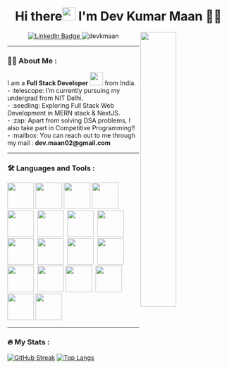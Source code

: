 <h1 align="center"> Hi there<img src="https://media.giphy.com/media/hvRJCLFzcasrR4ia7z/giphy.gif" width="30px"/> I'm Dev Kumar Maan 👨‍💻</h1>
<img align="right" height="40%"  width="40%" src="https://granroyalleigarape.com.br/wp-content/uploads/2021/05/programmer.gif">
<div id="badges">
  <p align="center" >
    <a href="https://www.linkedin.com/in/dev-kumar-maan-3a6369180/">
  <img src="https://img.shields.io/badge/LinkedIn-blue?style=for-the-badge&logo=linkedin&logoColor=white" alt="LinkedIn Badge"/>
    </a>
     <img src="https://komarev.com/ghpvc/?username=devkmaan&label=Profile%20views&color=0e75b6&style=flat" alt="devkmaan" />
   </p>
</div>

---

### :man_technologist: About Me :
<div>
  I am a <b>Full Stack Developer</b> <img src="https://media.giphy.com/media/WUlplcMpOCEmTGBtBW/giphy.gif" width="30"> from India.
  <div>
    - :telescope: I’m currently pursuing my undergrad from NIT Delhi.
    <br>
    - :seedling: Exploring Full Stack Web Development in MERN stack & NextJS.
    <br>
    - :zap: Apart from solving DSA problems, I also take part in Competitive Programming!!
    <br>
    - :mailbox: You can reach out to me through my mail : <b>dev.maan02@gmail.com</b>
  </div>
</div>

---

### :hammer_and_wrench: Languages and Tools :
<div>
  <img src="https://cdn.jsdelivr.net/gh/devicons/devicon/icons/cplusplus/cplusplus-original.svg" width="60" height="60"  />
  <img src="https://cdn.jsdelivr.net/gh/devicons/devicon/icons/c/c-original.svg" width="60" height="60" />
  <img src="https://cdn.jsdelivr.net/gh/devicons/devicon/icons/python/python-original-wordmark.svg" width="60" height="60"/>
  <img src="https://cdn.jsdelivr.net/gh/devicons/devicon/icons/nextjs/nextjs-original.svg" width="60" height="60" />
  <img src="https://cdn.jsdelivr.net/gh/devicons/devicon/icons/react/react-original.svg" width="60" height="60" />&nbsp;
  <img src="https://cdn.jsdelivr.net/gh/devicons/devicon/icons/tailwindcss/tailwindcss-original-wordmark.svg" width="60" height="60"/>&nbsp;
  <img src="https://cdn.jsdelivr.net/gh/devicons/devicon/icons/redux/redux-original.svg" width="60" height="60"/>&nbsp;
  <img src="https://cdn.jsdelivr.net/gh/devicons/devicon/icons/css3/css3-original.svg" width="60" height="60"/>&nbsp;
  <img src="https://cdn.jsdelivr.net/gh/devicons/devicon/icons/html5/html5-original.svg" width="60" height="60"/>&nbsp;
  <img src="https://cdn.jsdelivr.net/gh/devicons/devicon/icons/javascript/javascript-original.svg" width="60" height="60"/>&nbsp;
  <img src="https://cdn.jsdelivr.net/gh/devicons/devicon/icons/firebase/firebase-plain-wordmark.svg" width="60" height="60"/>&nbsp;
  <img src="https://cdn.jsdelivr.net/gh/devicons/devicon/icons/mysql/mysql-original-wordmark.svg" width="60" height="60"/>&nbsp;
  <img src="https://cdn.jsdelivr.net/gh/devicons/devicon/icons/nodejs/nodejs-original-wordmark.svg" width="60" height="60"/>&nbsp;
  <img src="https://cdn.jsdelivr.net/gh/devicons/devicon/icons/mongodb/mongodb-original-wordmark.svg" width="60" height="60"/>
  <img src="https://cdn.jsdelivr.net/gh/devicons/devicon/icons/linux/linux-original.svg" width="60" height="60"/>&nbsp;
  <img src="https://cdn.jsdelivr.net/gh/devicons/devicon/icons/git/git-original-wordmark.svg" width="60" height="60"/>
  <img src="https://cdn.jsdelivr.net/gh/devicons/devicon/icons/figma/figma-original.svg" width="60" height="60"/>
  <img src="https://cdn.jsdelivr.net/gh/devicons/devicon/icons/canva/canva-original.svg" width="60" height="60"/>
</div>

---

### :fire: My Stats :
  [![GitHub Streak](https://github-readme-streak-stats.herokuapp.com?user=devkmaan&border_radius=7)](https://git.io/streak-stats)
  [![Top Langs](https://github-readme-stats.vercel.app/api/top-langs/?username=devkmaan&layout=compact&theme=vision-friendly-dark)](https://github.com/anuraghazra/github-readme-stats)

